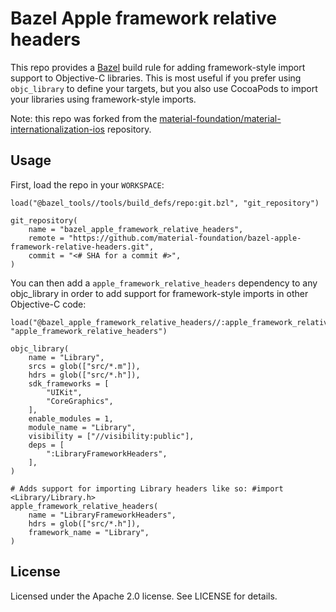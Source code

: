 # Bazel Apple framework relative headers

This repo provides a [Bazel](https://bazel.build/) build rule for adding framework-style import
support to Objective-C libraries. This is most useful if you prefer using `objc_library` to define
your targets, but you also use CocoaPods to import your libraries using framework-style imports.

Note: this repo was forked from the
[material-foundation/material-internationalization-ios](https://github.com/material-foundation/material-internationalization-ios/blob/94a37db3477e6de6b8c3b40e524478056b73031a/apple_framework_relative_headers.bzl)
repository.

## Usage

First, load the repo in your `WORKSPACE`:

    load("@bazel_tools//tools/build_defs/repo:git.bzl", "git_repository")

    git_repository(
        name = "bazel_apple_framework_relative_headers",
        remote = "https://github.com/material-foundation/bazel-apple-framework-relative-headers.git",
        commit = "<# SHA for a commit #>",
    )

You can then add a `apple_framework_relative_headers` dependency to any objc_library in order to add
support for framework-style imports in other Objective-C code:

    load("@bazel_apple_framework_relative_headers//:apple_framework_relative_headers.bzl", "apple_framework_relative_headers")

    objc_library(
        name = "Library",
        srcs = glob(["src/*.m"]),
        hdrs = glob(["src/*.h"]),
        sdk_frameworks = [
            "UIKit",
            "CoreGraphics",
        ],
        enable_modules = 1,
        module_name = "Library",
        visibility = ["//visibility:public"],
        deps = [
            ":LibraryFrameworkHeaders",
        ],
    )

    # Adds support for importing Library headers like so: #import <Library/Library.h>
    apple_framework_relative_headers(
        name = "LibraryFrameworkHeaders",
        hdrs = glob(["src/*.h"]),
        framework_name = "Library",
    )

## License

Licensed under the Apache 2.0 license. See LICENSE for details.
